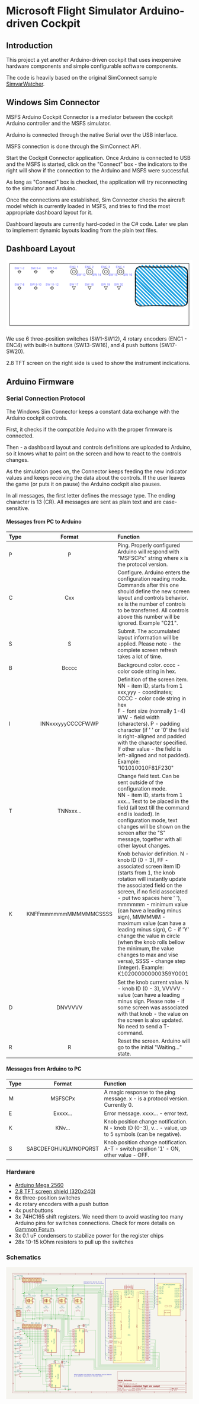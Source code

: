 # Microsoft Flight Simulator Arduino-driven Cockpit

## Introduction

This project a yet another Arduino-driven cockpit that uses inexpensive hardware components and simple configurable software components.

The code is heavily based on the original SimConnect sample [SimvarWatcher](https://docs.flightsimulator.com/html/Samples_And_Tutorials/Samples/SimvarWatcher.htm).

## Windows Sim Connector

MSFS Arduino Cockpit Connector is a mediator between the cockpit Arduino controller and the MSFS simulator.

Arduino is connected through the native Serial over the USB interface.

MSFS connection is done through the SimConnect API.

Start the Cockpit Connector application. Once Arduino is connected to USB and the MSFS is started, click on the "Connect" box - the indicators to the right will show if the connection to the Arduino and MSFS were successful.

As long as "Connect" box is checked, the application will try reconnecting to the simulator and Arduino.

Once the connections are established, Sim Connector checks the aircraft model which is currently loaded in MSFS, and tries to find the most appropriate dashboard layout for it.

Dashboard layouts are currently hard-coded in the C# code. Later we plan to implement dynamic layouts loading from the plain text files.

## Dashboard Layout

![Dashboard layout](extra/dashboard.png)

We use 6 three-position switches (SW1-SW12), 4 rotary encoders (ENC1 - ENC4) with built-in buttons (SW13-SW16), and 4 push buttons (SW17-SW20).

2.8 TFT screen on the right side is used to show the instrument indications.

## Arduino Firmware

### Serial Connection Protocol

The Windows Sim Connector keeps a constant data exchange with the Arduino cockpit controls.

First, it checks if the compatible Arduino with the proper firmware is connected.

Then - a dashboard layout and controls definitions are uploaded to Arduino, so it knows what to paint on the screen and how to react to the controls changes.

As the simulation goes on, the Connector keeps feeding the new indicator values and keeps receiving the data about the controls. If the user leaves the game (or puts it on pause) the Arduino cockpit also pauses.

In all messages, the first letter defines the message type. The ending character is 13 (CR). All messages are sent as plain text and are case-sensitive.


#### Messages from PC to Arduino
| Type | Format | Function |
| :--- | :---: | :--- |
| P | P | Ping. Properly configured Arduino will respond with "MSFSCPx" string where x is the protocol version. |
| C | Cxx | Configure. Arduino enters the configuration reading mode. Commands after this one should define the new screen layout and controls behavior. xx is the number of controls to be transferred. All controls above this number will be ignored. Example "С21". |
| S | S | Submit. The accumulated layout information will be applied. Please note - the complete screen refresh takes a lot of time. |
| B | Bcccc | Background color. cccc - color code string in hex. |
| I | INNxxxyyyCCCCFWWP | Definition of the screen item. <br/>NN - item ID, starts from 1<br/> xxx,yyy - coordinates; <br/> CCCC - color code string in hex <br/> F - font size (normally 1-4)<br/>WW - field width (characters). P - padding character (if ' ' or '0' the field is right-aligned and padded with the character specified. If other value - the field is left-aligned and not padded). <br/>Example: "I01010010F81F230" |
| T | TNNxxx... | Change field text. Can be sent outside of the configuration mode. <br/> NN - item ID, starts from 1<br/>xxx... Text to be placed in the field (all text till the command end is loaded). In configuration mode, text changes will be shown on the screen after the "S" message, together with all other layout changes. |
| K | KNFFmmmmmmMMMMMMCSSSS | Knob behavior definition. N - knob ID (0 - 3),  FF - associated screen item ID (starts from 1, the knob rotation will instantly update the associated field on the screen, if no field associated - put two spaces here '  '), mmmmmm - minimum value (can have a leading minus sign), MMMMMM - maximum value (can have a leading minus sign), C - if 'Y' change the value in circle (when the knob rolls bellow the minimum, the value changes to max and vise versa), SSSS - change step (integer). Example: K102000000000359Y0001  |
| D | DNVVVVV | Set the knob current value. N - knob ID (0 - 3), VVVVV - value (can have a leading minus sign. Please note - if some screen was associated with that knob - the value on the screen is also updated. No need to send a T-command. |
| R | R | Reset the screen. Arduino will go to the initial "Waiting..." state. |

#### Messages from Arduino to PC
| Type | Format | Function |
| :--- | :---: | :--- |
| M | MSFSCPx | A magic response to the ping message. x - is a protocol version. Currently 0. |
| E | Exxxx... | Error message. xxxx... - error text. |
| K | KNv...  | Knob position change notification. N - knob ID (0-3), v... - value, up to 5 symbols (can be negative). |
| S | SABCDEFGHIJKLMNOPQRST | Knob position change notification. A-T - switch position '1' - ON, other value - OFF. |

### Hardware

 * [Arduino Mega 2560](http://www.banggood.com/Mega2560-R3-ATmega2560-16AU-Control-Board-With-USB-Cable-For-Arduino-p-73020.html?p=M908156347868201609Y)
 * [2.8 TFT screen shield (320x240)](https://www.banggood.com/2_8-Inch-TFT-LCD-Shield-Touch-Display-Screen-Module-Geekcreit-for-Arduino-products-that-work-with-official-Arduino-boards-p-989697.html?p=M908156347868201609Y)
 * 6x three-position switches
 * 4x rotary encoders with a push button
 * 4x pushbuttons
 * 3x 74HC165 shift registers. We need them to avoid wasting too many Arduino pins for switches connections. Check for more details on [Gammon Forum](http://www.gammon.com.au/forum/?id=11979). 
 * 3x 0.1 uF condensers to stabilize power for the register chips
 * 28x 10-15 kOhm resistors to pull up the switches

### Schematics

![Electric circuit schematics](extra/schematics/schematics.png )
